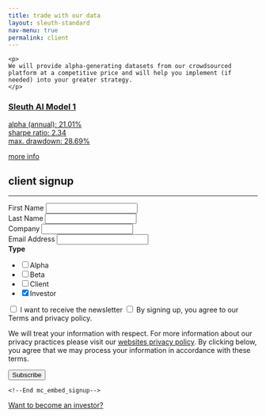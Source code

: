 ```yaml
---
title: trade with our data
layout: sleuth-standard
nav-menu: true
permalink: client
---
```


<!-- Main -->
<div id="main" class="center client inner">

    <p>
    We will provide alpha-generating datasets from our crowdsourced platform at a competitive price and will help you implement (if needed) into your greater strategy.
    </p>

<section class="section-datasets" id="#data_sets">
    <!--<h2 class="h2">datasets</h2>
    <hr/>-->
    <div class="card-container">
        <a href="/model1" class="card">
            <h3>Sleuth AI Model 1</h3>
            <p>
            alpha (annual): 21.01%<br/>
            sharpe ratio: 2.34<br/>
            max. drawdown: 28.69%
            </p>
            <span>more info</span>
        </a>
    </div>
</section>

<section class="how-it-works" id="#client">
    <h2 class="h2">client signup</h2>
    <hr/>
    <!-- Begin Mailchimp Signup Form -->
    <div id="mc_embed_signup">
        <form action="https://sleuth-ai.us2.list-manage.com/subscribe/post?u=319227e9b3df9498cb1f56532&amp;id=281e4f3f7f" method="post" id="mc-embedded-subscribe-form" name="mc-embedded-subscribe-form" class="validate" target="_blank">
            <div id="mc_embed_signup_scroll">
                <div class="field half first">
                    <label for="mce-FNAME">First Name</label>
                    <input type="text" value="" name="FNAME" class="required" id="mce-FNAME" required>
                </div>
                <div class="field half first">
                    <label for="mce-LNAME">Last Name</label>
                    <input type="text" value="" name="LNAME" class="required" id="mce-LNAME" required>
                </div>
                <div class="field half first">
                    <label for="mce-MMERGE3">Company</label>
                    <input type="text" value="" name="MMERGE3" class="" id="mce-MMERGE3" required>
                </div>
                <div class="field half first">
                    <label for="mce-EMAIL">Email Address</label>
                    <input type="email" value="" name="EMAIL" class="required email" id="mce-EMAIL" required>
                </div>
                <div class="mc-field-group input-group display-none">
                    <strong>Type </strong>
                    <ul>
                        <li><input type="checkbox" value="2" name="group[83866][2]" id="mce-group[83866]-83866-1"><label for="mce-group[83866]-83866-1">Alpha</label></li>
                        <li><input type="checkbox" value="4" name="group[83866][4]" id="mce-group[83866]-83866-2"><label for="mce-group[83866]-83866-2">Beta</label></li>
                        <li><input type="checkbox" value="8" name="group[83866][8]" id="mce-group[83866]-83866-3"><label for="mce-group[83866]-83866-3">Client</label></li>
                        <li><input type="checkbox" checked value="16" name="group[83866][16]" id="mce-group[83866]-83866-4"><label for="mce-group[83866]-83866-4">Investor</label></li>
                    </ul>
                </div>
                <div id="mergeRow-gdpr" class="mergeRow gdpr-mergeRow content__gdprBlock mc-field-group">
                    <div class="content__gdpr">
                        <label class="checkbox subfield" for="mce-group[83866]-83866-0">
                            <input type="checkbox" id="mce-group[83866]-83866-0" name="group[83866][1]" value="Y" class="av-checkbox gdpr">
                            <label for="mce-group[83866]-83866-0">I want to receive the newsletter</label> 
                        </label>
                        <label class="checkbox subfield" for="gdpr_21810">
                            <input type="checkbox" id="gdpr_21810" name="gdpr[21810]" value="Y" class="av-checkbox gdpr" required>
                            <label for="gdpr_21810">By signing up, you agree to our Terms and privacy policy.</label>
                        </label>
                        <p>We will treat your information with respect. For more information about our privacy practices please visit our <a href="/privacy_policy"> websites privacy policy</a>. By clicking below, you agree that we may process your information in accordance with these terms.</p>
                    </div>
                </div>
                <div id="mce-responses" class="clear">
                    <div class="response" id="mce-error-response" style="display:none"></div>
                    <div class="response" id="mce-success-response" style="display:none"></div>
                </div>    <!-- real people should not fill this in and expect good things - do not remove this or risk form bot signups-->
                <div style="position: absolute; left: -5000px;" aria-hidden="true"><input type="text" name="b_319227e9b3df9498cb1f56532_281e4f3f7f" tabindex="-1" value=""></div>
                <div class="clear"><input type="submit" value="Subscribe" name="subscribe" id="mc-embedded-subscribe" class="special"></div>
            </div>
        </form>
    </div>
    
    <!--End mc_embed_signup-->
</section>

<p>
    <a href="/investor">Want to become an investor?</a>
</p>
</div>
